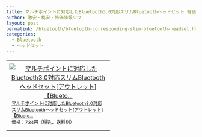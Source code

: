 ```yaml
---
title: マルチポイントに対応したBluetooth3.0対応スリムBluetoothヘッドセット 特価734円！送料無料！
author: 激安・格安・特価情報ツウ
layout: post
permalink: /bluetooth/bluetooth-corresponding-slim-bluetooth-headset.html
categories:
  - Bluetooth
  - ヘッドセット
---
```

<table border="0" cellpadding="0" cellspacing="0"><tr><td valign="top"><div style="border:1px none;margin:0px;padding:6px 0px;width:260px;text-align:center;float:left"><a href="http://hb.afl.rakuten.co.jp/hgc/03dad0a3.8366a82c.03dad0a4.f334497d/?pc=http%3a%2f%2fitem.rakuten.co.jp%2felecom%2f4992072063624%2f%3fscid%3daf_link_tbl&amp;m=http%3a%2f%2fm.rakuten.co.jp%2felecom%2fi%2f10021605%2f" target="_blank"><img src="http://hbb.afl.rakuten.co.jp/hgb/?pc=http%3a%2f%2fthumbnail.image.rakuten.co.jp%2f%400_mall%2felecom%2fcabinet%2f200_20%2flbt-mphs07rd_03.jpg%3f_ex%3d240x240&amp;m=http%3a%2f%2fthumbnail.image.rakuten.co.jp%2f%400_mall%2felecom%2fcabinet%2f200_20%2flbt-mphs07rd_03.jpg%3f_ex%3d80x80" alt="マルチポイントに対応したBluetooth3.0対応スリムBluetoothヘッドセット[アウトレット]【Blueto..." border="0" style="margin:0px;padding:0px"></a><p style="font-size:12px;line-height:1.4em;text-align:left;margin:0px;padding:2px 6px"><a href="http://hb.afl.rakuten.co.jp/hgc/03dad0a3.8366a82c.03dad0a4.f334497d/?pc=http%3a%2f%2fitem.rakuten.co.jp%2felecom%2f4992072063624%2f%3fscid%3daf_link_tbl&amp;m=http%3a%2f%2fm.rakuten.co.jp%2felecom%2fi%2f10021605%2f" target="_blank">マルチポイントに対応したBluetooth3.0対応スリムBluetoothヘッドセット[アウトレット]【Blueto...</a><br><span style="">価格：734円（税込、送料別）</span><br></p></div></td></tr></table>